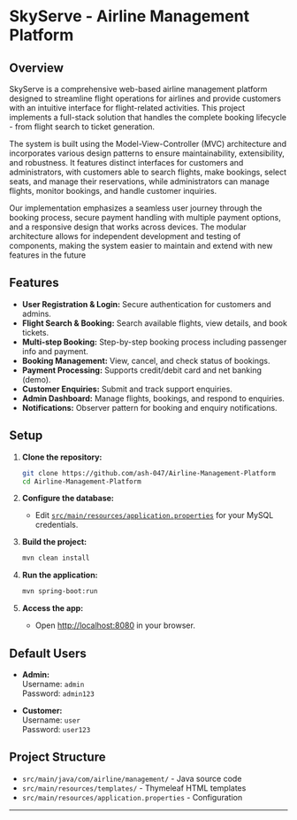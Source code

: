 # SkyServe - Airline Management Platform

## Overview

SkyServe is a comprehensive web-based airline management platform designed to streamline flight operations for airlines and provide customers with an intuitive interface for flight-related 
activities. This project implements a full-stack solution that handles the complete booking 
lifecycle - from flight search to ticket generation. 

The system is built using the Model-View-Controller (MVC) architecture and incorporates various design patterns to ensure maintainability, extensibility, and robustness. It features distinct interfaces for customers and administrators, with customers able to search flights, make bookings, select seats, and manage their reservations, while administrators can manage flights, monitor bookings, and handle customer inquiries. 

Our implementation emphasizes a seamless user journey through the booking process, secure 
payment handling with multiple payment options, and a responsive design that works across 
devices. The modular architecture allows for independent development and testing of 
components, making the system easier to maintain and extend with new features in the future

## Features

- **User Registration & Login:** Secure authentication for customers and admins.
- **Flight Search & Booking:** Search available flights, view details, and book tickets.
- **Multi-step Booking:** Step-by-step booking process including passenger info and payment.
- **Booking Management:** View, cancel, and check status of bookings.
- **Payment Processing:** Supports credit/debit card and net banking (demo).
- **Customer Enquiries:** Submit and track support enquiries.
- **Admin Dashboard:** Manage flights, bookings, and respond to enquiries.
- **Notifications:** Observer pattern for booking and enquiry notifications.

## Setup

1. **Clone the repository:**
   ```sh
   git clone https://github.com/ash-047/Airline-Management-Platform
   cd Airline-Management-Platform
   ```

2. **Configure the database:**
   - Edit [`src/main/resources/application.properties`](src/main/resources/application.properties) for your MySQL credentials.

3. **Build the project:**
   ```sh
   mvn clean install
   ```

4. **Run the application:**
   ```sh
   mvn spring-boot:run
   ```

5. **Access the app:**
   - Open [http://localhost:8080](http://localhost:8080) in your browser.

## Default Users

- **Admin:**  
  Username: `admin`  
  Password: `admin123`

- **Customer:**  
  Username: `user`  
  Password: `user123`

## Project Structure

- `src/main/java/com/airline/management/` - Java source code
- `src/main/resources/templates/` - Thymeleaf HTML templates
- `src/main/resources/application.properties` - Configuration

---
